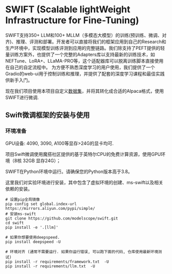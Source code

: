 # SWIFT (Scalable lightWeight Infrastructure for Fine-Tuning)
SWIFT支持350+ LLM和100+ MLLM（多模态大模型）的训练(预训练、微调、对齐)、推理、评测和部署。开发者可以直接将我们的框架应用到自己的Research和生产环境中，实现模型训练评测到应用的完整链路。我们除支持了PEFT提供的轻量训练方案外，也提供了一个完整的Adapters库以支持最新的训练技术，如NEFTune、LoRA+、LLaMA-PRO等，这个适配器库可以脱离训练脚本直接使用在自己的自定流程中。
为方便不熟悉深度学习的用户使用，我们提供了一个Gradio的web-ui用于控制训练和推理，并提供了配套的深度学习课程和最佳实践供新手入门。 

现在我们项目使用本项目自定义[数据集](https://github.com/RealTapeL/Xiao_i_Chat/tree/main/data)，并将其转化成合适的Alpaca格式，使用SWIFT进行微调.

## Swift微调框架的安装与使用
### 环境准备
GPU设备: 4090, 3090, A100等显存>24G的显卡均可.

项目Swift微调使用魔搭社区提供的基于英特尔CPU的免费计算资源，使用GPU环境（8核 32GB 显存24G）；

SWIFT在Python环境中运行。请确保您的Python版本高于3.8。

这里我们对实验环境进行安装，其中包含了虚拟环境的创建、ms-swift以及相关依赖的安装。
```
# 设置pip全局镜像
pip config set global.index-url https://mirrors.aliyun.com/pypi/simple/
# 安装ms-swift
git clone https://github.com/modelscope/swift.git
cd swift
pip install -e '.[llm]'

# 如果你想要使用deepspeed.
pip install deepspeed -U

# 环境对齐 (通常不需要运行. 如果你运行错误, 可以跑下面的代码, 仓库使用最新环境测试)
pip install -r requirements/framework.txt  -U
pip install -r requirements/llm.txt  -U
```
